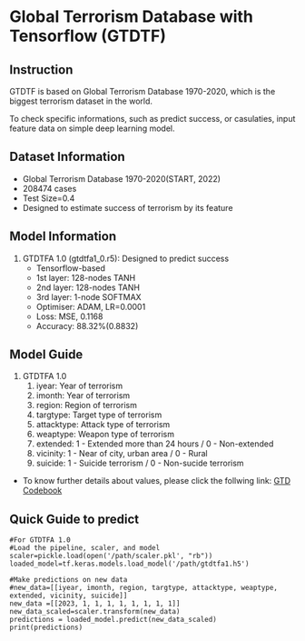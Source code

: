 # Global Terrorism Database with Tensorflow (GTDTF)
## Instruction

GTDTF is based on Global Terrorism Database 1970-2020, which is the biggest terrorism dataset in the world.

To check specific informations, such as predict success, or casulaties, input feature data on simple deep learning model.

## Dataset Information
- Global Terrorism Database 1970-2020(START, 2022)
- 208474 cases
- Test Size=0.4
- Designed to estimate success of terrorism by its feature

## Model Information
1. GTDTFA 1.0 (gtdtfa1_0.r5): Designed to predict success
	- Tensorflow-based
	- 1st layer: 128-nodes TANH
	- 2nd layer: 128-nodes TANH
	- 3rd layer: 1-node SOFTMAX
	- Optimiser: ADAM, LR=0.0001
	- Loss: MSE, 0.1168
	- Accuracy: 88.32%(0.8832)

  
## Model Guide
1. GTDTFA 1.0
	1. iyear: Year of terrorism
	2. imonth: Year of terrorism
	3. region: Region of terrorism
	4. targtype: Target type of terrorism
	5. attacktype: Attack type of terrorism
	6. weaptype: Weapon type of terrorism
	7. extended: 1 - Extended more than 24 hours / 0 - Non-extended
	8. vicinity: 1 - Near of city, urban area / 0 - Rural
	9. suicide: 1 - Suicide terrorism / 0 - Non-sucide terrorism

- To know further details about values, please click the follwing link: [GTD Codebook](*https://www.start.umd.edu/gtd/downloads/Codebook.pdf)

## Quick Guide to predict
```
#For GTDTFA 1.0
#Load the pipeline, scaler, and model
scaler=pickle.load(open('/path/scaler.pkl', "rb"))
loaded_model=tf.keras.models.load_model('/path/gtdtfa1.h5')

#Make predictions on new data
#new_data=[[iyear, imonth, region, targtype, attacktype, weaptype, extended, vicinity, suicide]]
new_data =[[2023, 1, 1, 1, 1, 1, 1, 1, 1]]
new_data_scaled=scaler.transform(new_data)
predictions = loaded_model.predict(new_data_scaled)
print(predictions)
```